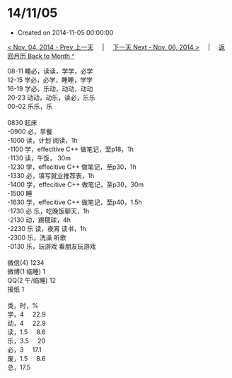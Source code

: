 # 14/11/05

- Created on 2014-11-05 00:00:00

[< Nov. 04, 2014 - Prev 上一天](/lifelogs/2014/11/d04.md) &nbsp; &nbsp; | &nbsp; &nbsp; [下一天 Next - Nov. 06, 2014 >](/lifelogs/2014/11/d06.md) &nbsp; &nbsp; |  &nbsp; &nbsp; [返回月历 Back to Month ^](/lifelogs/2014/11/index.md)

<div>08-11 睡必，读读，学学，必学<br/>12-15 学必，必学，睡睡，学学<br/>16-19 学必，乐动，动动，动动<br/>20-23 动动，动乐，读必，乐乐</div><div>00-02 乐乐，乐<br/><div><br/></div>0830 起床<br/>-0900 必，早餐<br/>-1000 读，计划 阅读，1h<br/>-1100 学，effecitive C++ 做笔记，至p18，1h<br/>-1130 读，午饭， 30m<br/>-1230 学，effecitive C++ 做笔记，至p30，1h<br/>-1330 必，填写就业推荐表，1h<br/>-1400 学，effecitive C++ 做笔记，至p30，30m<br/>-1500 睡<br/>-1630 学，effecitive C++ 做笔记，至p40，1.5h<br/>-1730 必 乐，吃晚饭聊天，1h<br/>-2130 动，踢毽球，4h<br/>-2230 乐 读，夜宵 读书，1h</div><div>-2300 乐，洗澡 听歌</div><div>-0130 乐，玩游戏 看朋友玩游戏<div><br/></div>微信(4) 1234<br/>微博(1 临睡) 1<br/>QQ(2 午/临睡) 12<br/>报纸 1<div><br/></div>类，时，%<br/>学，4     22.9<br/>动，4     22.9<br/>读，1.5     8.6<br/>乐，3.5     20<br/>必，3     17.1<br/>废，1.5     8.6<br/>总，17.5</div>
